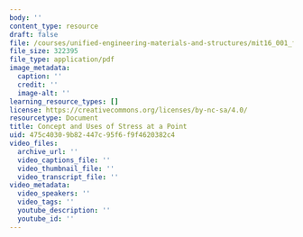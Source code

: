 ```yaml
---
body: ''
content_type: resource
draft: false
file: /courses/unified-engineering-materials-and-structures/mit16_001_f21_lec09.pdf
file_size: 322395
file_type: application/pdf
image_metadata:
  caption: ''
  credit: ''
  image-alt: ''
learning_resource_types: []
license: https://creativecommons.org/licenses/by-nc-sa/4.0/
resourcetype: Document
title: Concept and Uses of Stress at a Point
uid: 475c4030-9b82-447c-95f6-f9f4620382c4
video_files:
  archive_url: ''
  video_captions_file: ''
  video_thumbnail_file: ''
  video_transcript_file: ''
video_metadata:
  video_speakers: ''
  video_tags: ''
  youtube_description: ''
  youtube_id: ''
---
```

